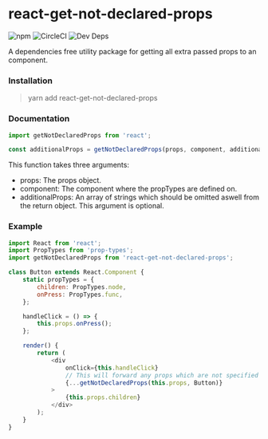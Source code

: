 # react-get-not-declared-props

![npm](https://img.shields.io/npm/v/react-get-not-declared-props.svg) ![CircleCI](https://img.shields.io/circleci/project/github/HenriBeck/react-get-not-declared-props.svg) ![Dev Deps](https://img.shields.io/david/dev/HenriBeck/react-get-not-declared-props.svg)

A dependencies free utility package for getting all extra passed props to an component.

### Installation

> yarn add react-get-not-declared-props

### Documentation

```js
import getNotDeclaredProps from 'react';

const additionalProps = getNotDeclaredProps(props, component, additionalProps);
```

This function takes three arguments:
- props: The props object.
- component: The component where the propTypes are defined on.
- additionalProps: An array of strings which should be omitted aswell from the return object. This argument is optional.

### Example

```js
import React from 'react';
import PropTypes from 'prop-types';
import getNotDeclaredProps from 'react-get-not-declared-props';

class Button extends React.Component {
    static propTypes = {
        children: PropTypes.node,
        onPress: PropTypes.func,
    };

    handleClick = () => {
        this.props.onPress();
    };

    render() {
        return (
            <div
                onClick={this.handleClick}
                // This will forward any props which are not specified inside propTypes
                {...getNotDeclaredProps(this.props, Button)}
            >
                {this.props.children}
            </div>
        );
    }
}
```
